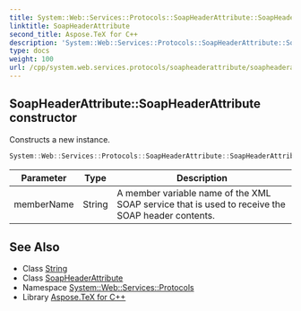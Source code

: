 ```yaml
---
title: System::Web::Services::Protocols::SoapHeaderAttribute::SoapHeaderAttribute constructor
linktitle: SoapHeaderAttribute
second_title: Aspose.TeX for C++
description: 'System::Web::Services::Protocols::SoapHeaderAttribute::SoapHeaderAttribute constructor. Constructs a new instance in C++.'
type: docs
weight: 100
url: /cpp/system.web.services.protocols/soapheaderattribute/soapheaderattribute/
---
```

## SoapHeaderAttribute::SoapHeaderAttribute constructor


Constructs a new instance.

```cpp
System::Web::Services::Protocols::SoapHeaderAttribute::SoapHeaderAttribute(String memberName)
```


| Parameter | Type | Description |
| --- | --- | --- |
| memberName | String | A member variable name of the XML SOAP service that is used to receive the SOAP header contents. |

## See Also

* Class [String](../../../system/string/)
* Class [SoapHeaderAttribute](../)
* Namespace [System::Web::Services::Protocols](../../)
* Library [Aspose.TeX for C++](../../../)
